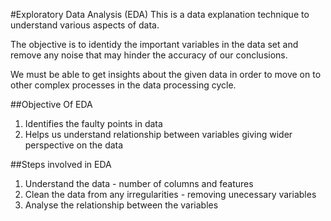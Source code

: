 #Exploratory Data Analysis (EDA)
This is a data explanation technique to understand various aspects of data. 

The objective is to identidy the important variables in the data set and remove any noise that may 
hinder the accuracy of our conclusions. 

We must be able to get insights about the given data in order to move on to other complex processes
in the data processing cycle. 

##Objective Of EDA 
1. Identifies the faulty points in data 
2. Helps us understand relationship between variables giving wider perspective on the data

##Steps involved in EDA 
1. Understand the data - number of columns and features 
2. Clean the data from any irregularities - removing unecessary variables
3. Analyse the relationship between the variables 

